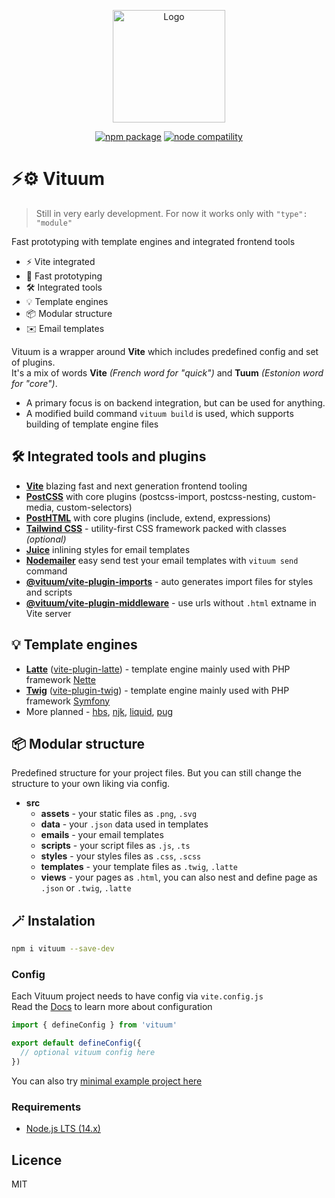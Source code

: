 <p align="center">
  <a href="https://vituum.dev/" target="_blank" rel="noopener noreferrer">
    <img width="180" src="https://core.newlogic.cz/logo.png" alt="Logo">
  </a>
</p>
<p align="center">
  <a href="https://npmjs.com/package/vituum"><img src="https://img.shields.io/npm/v/vituum.svg" alt="npm package"></a>
  <a href="https://nodejs.org/en/about/releases/"><img src="https://img.shields.io/node/v/vituum.svg" alt="node compatility"></a>
</p>

# ⚡⚙️ Vituum

> Still in very early development.
> For now it works only with `"type": "module"`

Fast prototyping with template engines and integrated frontend tools

- ⚡ Vite integrated
- 🚀️ Fast prototyping
- 🛠️ Integrated tools
- 💡 Template engines
- 📦 Modular structure
- ✉️ Email templates

Vituum is a wrapper around **Vite** which includes predefined config and set of plugins.<br>
It's a mix of words **Vite** _(French word for "quick")_ and **Tuum** _(Estonion word for "core")_.<br>

* A primary focus is on backend integration, but can be used for anything.
* A modified build command `vituum build` is used, which supports building of template engine files

## 🛠️ Integrated tools and plugins
* **[Vite](https://vitejs.dev/)** blazing fast and next generation frontend tooling
* **[PostCSS](https://postcss.org/)** with core plugins (postcss-import, postcss-nesting, custom-media, custom-selectors)
* **[PostHTML](https://posthtml.org/)** with core plugins (include, extend, expressions)
* **[Tailwind CSS](https://tailwindcss.com/)** - utility-first CSS framework packed with classes *(optional)*
* **[Juice](https://github.com/Automattic/juice)** inlining styles for email templates
* **[Nodemailer](https://nodemailer.com)** easy send test your email templates with `vituum send` command
* **[@vituum/vite-plugin-imports](https://github.com/vituum/vituum/blob/main/plugins/imports.js)** - auto generates import files for styles and scripts
* **[@vituum/vite-plugin-middleware](https://github.com/vituum/vituum/blob/main/plugins/imports.js)** - use urls without `.html` extname in Vite server

## 💡 Template engines
* **[Latte](https://latte.nette.org/)** ([vite-plugin-latte](https://github.com/lubomirblazekcz/vite-plugin-latte)) - template engine mainly used with PHP framework [Nette](https://nette.org/)
* **[Twig](https://twig.symfony.com/)** ([vite-plugin-twig](https://github.com/fiadone/vite-plugin-twig)) - template engine mainly used with PHP framework [Symfony](https://symfony.com/)
* More planned - [hbs](https://handlebarsjs.com/), [njk](https://mozilla.github.io/nunjucks/), [liquid](https://liquidjs.com/), [pug](https://pugjs.org/)

## 📦 Modular structure

Predefined structure for your project files. But you can still change the structure to your own liking via config.

* **src**
  * **assets** - your static files as `.png`, `.svg`
  * **data** - your `.json` data used in templates
  * **emails** - your email templates
  * **scripts** - your script files as `.js`, `.ts`
  * **styles** - your styles files as `.css`, `.scss`
  * **templates** - your template files as `.twig`, `.latte`
  * **views** - your pages as `.html`, you can also nest and define page as `.json` or `.twig`, `.latte`

## 🪄 Instalation

```sh
npm i vituum --save-dev
```

### Config

Each Vituum project needs to have config via `vite.config.js`<br>
Read the [Docs](https://vitejs.dev/config/) to learn more about configuration

```js
import { defineConfig } from 'vituum'

export default defineConfig({
  // optional vituum config here
})
```

You can also try [minimal example project here](https://github.com/vituum/example)

### Requirements

- [Node.js LTS (14.x)](https://nodejs.org/en/download/)

## Licence
MIT
